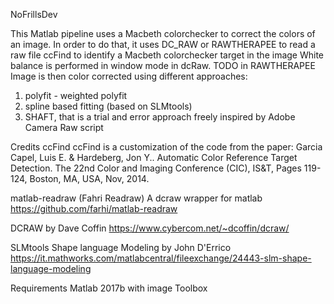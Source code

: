 NoFrillsDev

This Matlab pipeline uses a Macbeth colorchecker to correct the colors of an image.
In order to do that, it uses
DC_RAW or RAWTHERAPEE to read a raw file
ccFind to identify a Macbeth colorchecker target in the image
White balance is performed in window mode in dcRaw. 
TODO in RAWTHERAPEE
Image is then color corrected using different approaches:
1) polyfit - weighted polyfit
2) spline based fitting (based on SLMtools)
3) SHAFT, that is a trial and error approach freely inspired by Adobe Camera Raw script

Credits
ccFind
ccFind is a customization of the code from the paper: Garcia Capel, Luis E. & Hardeberg, Jon Y.. Automatic Color Reference Target Detection. The 22nd Color and Imaging Conference (CIC), IS&T, Pages 119-124, Boston, MA, USA, Nov, 2014. 

matlab-readraw (Fahri Readraw)
A dcraw wrapper for matlab
https://github.com/farhi/matlab-readraw

DCRAW 
by Dave Coffin https://www.cybercom.net/~dcoffin/dcraw/

SLMtools
Shape language Modeling by John D'Errico
https://it.mathworks.com/matlabcentral/fileexchange/24443-slm-shape-language-modeling

Requirements
Matlab 2017b with image Toolbox

